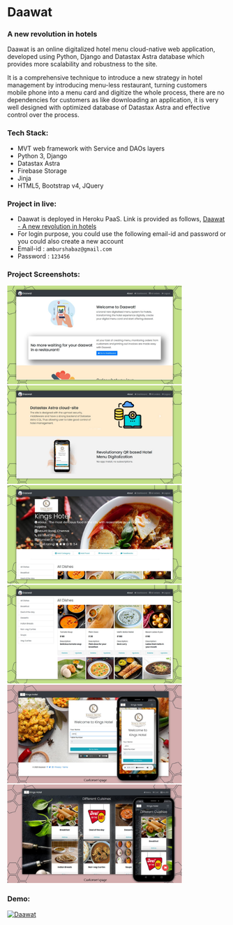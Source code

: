 # Daawat
### A new revolution in hotels <br/>
<p>Daawat is an online digitalized hotel menu cloud-native web application, developed using Python, Django and Datastax Astra database which provides more scalability and robustness to the site.<br/>
<p>It is a comprehensive technique to introduce a new strategy in hotel management by introducing menu-less restaurant, turning customers mobile phone into a menu card and digitize the whole process, there are no dependencies for customers as like downloading an application, it is very well designed with optimized database of Datastax Astra and effective control over the process.


### Tech Stack:
- MVT web framework with Service and DAOs layers
- Python 3, Django 
- Datastax Astra
- Firebase Storage
- Jinja
- HTML5, Bootstrap v4, JQuery

### Project in live:
- Daawat is deployed in Heroku PaaS. Link is provided as follows, [Daawat - A new revolution in hotels](https://daawat-menu.herokuapp.com/)
- For login purpose, you could use the following email-id and password or you could also create a new account
- Email-id : `amburshabaz@gmail.com`
- Password : `123456`

### Project Screenshots:
<img src="https://github.com/Kingpins/Daawat/blob/main/projectScreenshot/Slide%20(1).JPG" width="400px"/> <img src="https://github.com/Kingpins/Daawat/blob/main/projectScreenshot/Silde%20(2).jpg" width="400px"/> <img src="https://github.com/Kingpins/Daawat/blob/main/projectScreenshot/Slide%20(4).JPG" width="400px"/> 
<img src="https://github.com/Kingpins/Daawat/blob/main/projectScreenshot/Slide%20(5).JPG" width="400px"/> <img src="https://github.com/Kingpins/Daawat/blob/main/projectScreenshot/Slide%20(11).JPG" width="400px"/> <img src="https://github.com/Kingpins/Daawat/blob/main/projectScreenshot/Slide%20(13).JPG" width="400px"/> 

### Demo:
 [![Daawat](https://img.youtube.com/vi/hnALgs-I2zo/0.jpg)](https://www.youtube.com/watch?v=hnALgs-I2zo)

